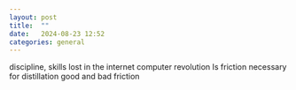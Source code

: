 ```yaml
---
layout: post
title:  ""
date:   2024-08-23 12:52
categories: general
---
```


discipline, skills lost in the internet computer revolution 
Is friction necessary for distillation 
good and bad friction 